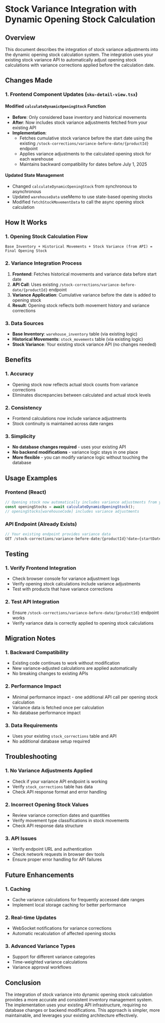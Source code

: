 # Stock Variance Integration with Dynamic Opening Stock Calculation

## Overview

This document describes the integration of stock variance adjustments into the dynamic opening stock calculation system. The integration uses your existing stock variance API to automatically adjust opening stock calculations with variance corrections applied before the calculation date.

## Changes Made

### 1. Frontend Component Updates (`sku-detail-view.tsx`)

#### Modified `calculateDynamicOpeningStock` Function
- **Before**: Only considered base inventory and historical movements
- **After**: Now includes stock variance adjustments fetched from your existing API
- **Implementation**: 
  - Fetches cumulative stock variance before the start date using the existing `/stock-corrections/variance-before-date/{productId}` endpoint
  - Applies variance adjustments to the calculated opening stock for each warehouse
  - Maintains backward compatibility for dates before July 1, 2025

#### Updated State Management
- Changed `calculateDynamicOpeningStock` from synchronous to asynchronous
- Updated `warehouseData` useMemo to use state-based opening stocks
- Modified `fetchStockMovementData` to call the async opening stock calculation

## How It Works

### 1. Opening Stock Calculation Flow
```
Base Inventory + Historical Movements + Stock Variance (from API) = Final Opening Stock
```

### 2. Variance Integration Process
1. **Frontend**: Fetches historical movements and variance data before start date
2. **API Call**: Uses existing `/stock-corrections/variance-before-date/{productId}` endpoint
3. **Variance Application**: Cumulative variance before the date is added to opening stock
4. **Result**: Opening stock reflects both movement history and variance corrections

### 3. Data Sources
- **Base Inventory**: `warehouse_inventory` table (via existing logic)
- **Historical Movements**: `stock_movements` table (via existing logic)
- **Stock Variance**: Your existing stock variance API (no changes needed)

## Benefits

### 1. Accuracy
- Opening stock now reflects actual stock counts from variance corrections
- Eliminates discrepancies between calculated and actual stock levels

### 2. Consistency
- Frontend calculations now include variance adjustments
- Stock continuity is maintained across date ranges

### 3. Simplicity
- **No database changes required** - uses your existing API
- **No backend modifications** - variance logic stays in one place
- **More flexible** - you can modify variance logic without touching the database

## Usage Examples

### Frontend (React)
```typescript
// Opening stock now automatically includes variance adjustments from your API
const openingStocks = await calculateDynamicOpeningStock();
// openingStocks[warehouseCode] includes variance adjustments
```

### API Endpoint (Already Exists)
```typescript
// Your existing endpoint provides variance data
GET /stock-corrections/variance-before-date/{productId}?date={startDate}
```

## Testing

### 1. Verify Frontend Integration
- Check browser console for variance adjustment logs
- Verify opening stock calculations include variance adjustments
- Test with products that have variance corrections

### 2. Test API Integration
- Ensure `/stock-corrections/variance-before-date/{productId}` endpoint works
- Verify variance data is correctly applied to opening stock calculations

## Migration Notes

### 1. Backward Compatibility
- Existing code continues to work without modification
- New variance-adjusted calculations are applied automatically
- No breaking changes to existing APIs

### 2. Performance Impact
- Minimal performance impact - one additional API call per opening stock calculation
- Variance data is fetched once per calculation
- No database performance impact

### 3. Data Requirements
- Uses your existing `stock_corrections` table and API
- No additional database setup required

## Troubleshooting

### 1. No Variance Adjustments Applied
- Check if your variance API endpoint is working
- Verify `stock_corrections` table has data
- Check API response format and error handling

### 2. Incorrect Opening Stock Values
- Review variance correction dates and quantities
- Verify movement type classifications in stock movements
- Check API response data structure

### 3. API Issues
- Verify endpoint URL and authentication
- Check network requests in browser dev tools
- Ensure proper error handling for API failures

## Future Enhancements

### 1. Caching
- Cache variance calculations for frequently accessed date ranges
- Implement local storage caching for better performance

### 2. Real-time Updates
- WebSocket notifications for variance corrections
- Automatic recalculation of affected opening stocks

### 3. Advanced Variance Types
- Support for different variance categories
- Time-weighted variance calculations
- Variance approval workflows

## Conclusion

The integration of stock variance into dynamic opening stock calculation provides a more accurate and consistent inventory management system. The implementation uses your existing API infrastructure, requiring no database changes or backend modifications. This approach is simpler, more maintainable, and leverages your existing architecture effectively.
